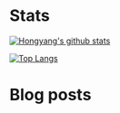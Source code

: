 # Stats

[![Hongyang's github stats](https://github-readme-stats.vercel.app/api?username=henry2004y)](https://github.com/henry2004y/github-readme-stats)

[![Top Langs](https://github-readme-stats.vercel.app/api/top-langs/?username=henry2004y&hide=javascript,html,css&langs_count=10&layout=compact)](https://github.com/henry2004y/github-readme-stats)


# Blog posts
<!-- BLOG-POST-LIST:START -->
<!-- BLOG-POST-LIST:END -->
